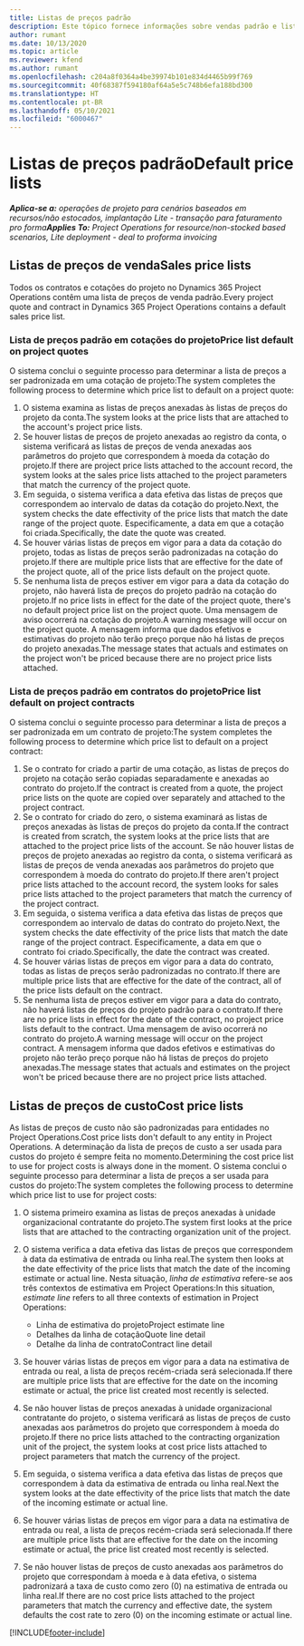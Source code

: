```yaml
---
title: Listas de preços padrão
description: Este tópico fornece informações sobre vendas padrão e listas de preço de custo no Project Operations.
author: rumant
ms.date: 10/13/2020
ms.topic: article
ms.reviewer: kfend
ms.author: rumant
ms.openlocfilehash: c204a8f0364a4be39974b101e834d4465b99f769
ms.sourcegitcommit: 40f68387f594180af64a5e5c748b6efa188bd300
ms.translationtype: HT
ms.contentlocale: pt-BR
ms.lasthandoff: 05/10/2021
ms.locfileid: "6000467"
---
```

# <a name="default-price-lists"></a><span data-ttu-id="54faa-103">Listas de preços padrão</span><span class="sxs-lookup"><span data-stu-id="54faa-103">Default price lists</span></span>

<span data-ttu-id="54faa-104">_**Aplica-se a:** operações de projeto para cenários baseados em recursos/não estocados, implantação Lite - transação para faturamento pro forma_</span><span class="sxs-lookup"><span data-stu-id="54faa-104">_**Applies To:** Project Operations for resource/non-stocked based scenarios, Lite deployment - deal to proforma invoicing_</span></span>

## <a name="sales-price-lists"></a><span data-ttu-id="54faa-105">Listas de preços de venda</span><span class="sxs-lookup"><span data-stu-id="54faa-105">Sales price lists</span></span>

<span data-ttu-id="54faa-106">Todos os contratos e cotações do projeto no Dynamics 365 Project Operations contêm uma lista de preços de venda padrão.</span><span class="sxs-lookup"><span data-stu-id="54faa-106">Every project quote and contract in Dynamics 365 Project Operations contains a default sales price list.</span></span> 

### <a name="price-list-default-on-project-quotes"></a><span data-ttu-id="54faa-107">Lista de preços padrão em cotações do projeto</span><span class="sxs-lookup"><span data-stu-id="54faa-107">Price list default on project quotes</span></span>
<span data-ttu-id="54faa-108">O sistema conclui o seguinte processo para determinar a lista de preços a ser padronizada em uma cotação de projeto:</span><span class="sxs-lookup"><span data-stu-id="54faa-108">The system completes the following process to determine which price list to default on a project quote:</span></span>

1. <span data-ttu-id="54faa-109">O sistema examina as listas de preços anexadas às listas de preços do projeto da conta.</span><span class="sxs-lookup"><span data-stu-id="54faa-109">The system looks at the price lists that are attached to the account's project price lists.</span></span> 
2. <span data-ttu-id="54faa-110">Se houver listas de preços de projeto anexadas ao registro da conta, o sistema verificará as listas de preços de venda anexadas aos parâmetros do projeto que correspondem à moeda da cotação do projeto.</span><span class="sxs-lookup"><span data-stu-id="54faa-110">If there are project price lists attached to the account record, the system looks at the sales price lists attached to the project parameters that match the currency of the project quote.</span></span>
3. <span data-ttu-id="54faa-111">Em seguida, o sistema verifica a data efetiva das listas de preços que correspondem ao intervalo de datas da cotação do projeto.</span><span class="sxs-lookup"><span data-stu-id="54faa-111">Next, the system checks the date effectivity of the price lists that match the date range of the project quote.</span></span> <span data-ttu-id="54faa-112">Especificamente, a data em que a cotação foi criada.</span><span class="sxs-lookup"><span data-stu-id="54faa-112">Specifically, the date the quote was created.</span></span>
4. <span data-ttu-id="54faa-113">Se houver várias listas de preços em vigor para a data da cotação do projeto, todas as listas de preços serão padronizadas na cotação do projeto.</span><span class="sxs-lookup"><span data-stu-id="54faa-113">If there are multiple price lists that are effective for the date of the project quote, all of the price lists default on the project quote.</span></span>
5. <span data-ttu-id="54faa-114">Se nenhuma lista de preços estiver em vigor para a data da cotação do projeto, não haverá lista de preços do projeto padrão na cotação do projeto.</span><span class="sxs-lookup"><span data-stu-id="54faa-114">If no price lists in effect for the date of the project quote, there's no default project price list on the project quote.</span></span> <span data-ttu-id="54faa-115">Uma mensagem de aviso ocorrerá na cotação do projeto.</span><span class="sxs-lookup"><span data-stu-id="54faa-115">A warning message will occur on the project quote.</span></span> <span data-ttu-id="54faa-116">A mensagem informa que dados efetivos e estimativas do projeto não terão preço porque não há listas de preços do projeto anexadas.</span><span class="sxs-lookup"><span data-stu-id="54faa-116">The message states that actuals and estimates on the project won't be priced because there are no project price lists attached.</span></span>

### <a name="price-list-default-on-project-contracts"></a><span data-ttu-id="54faa-117">Lista de preços padrão em contratos do projeto</span><span class="sxs-lookup"><span data-stu-id="54faa-117">Price list default on project contracts</span></span> 
<span data-ttu-id="54faa-118">O sistema conclui o seguinte processo para determinar a lista de preços a ser padronizada em um contrato de projeto:</span><span class="sxs-lookup"><span data-stu-id="54faa-118">The system completes the following process to determine which price list to default on a project contract:</span></span>

1. <span data-ttu-id="54faa-119">Se o contrato for criado a partir de uma cotação, as listas de preços do projeto na cotação serão copiadas separadamente e anexadas ao contrato do projeto.</span><span class="sxs-lookup"><span data-stu-id="54faa-119">If the contract is created from a quote, the project price lists on the quote are copied over separately and attached to the project contract.</span></span>
2. <span data-ttu-id="54faa-120">Se o contrato for criado do zero, o sistema examinará as listas de preços anexadas às listas de preços do projeto da conta.</span><span class="sxs-lookup"><span data-stu-id="54faa-120">If the contract is created from scratch, the system looks at the price lists that are attached to the project price lists of the account.</span></span> <span data-ttu-id="54faa-121">Se não houver listas de preços de projeto anexadas ao registro da conta, o sistema verificará as listas de preços de venda anexadas aos parâmetros do projeto que correspondem à moeda do contrato do projeto.</span><span class="sxs-lookup"><span data-stu-id="54faa-121">If there aren't project price lists attached to the account record, the system looks for sales price lists attached to the project parameters that match the currency of the project contract.</span></span>
4. <span data-ttu-id="54faa-122">Em seguida, o sistema verifica a data efetiva das listas de preços que correspondem ao intervalo de datas do contrato do projeto.</span><span class="sxs-lookup"><span data-stu-id="54faa-122">Next, the system checks the date effectivity of the price lists that match the date range of the project contract.</span></span> <span data-ttu-id="54faa-123">Especificamente, a data em que o contrato foi criado.</span><span class="sxs-lookup"><span data-stu-id="54faa-123">Specifically, the date the contract was created.</span></span>
5. <span data-ttu-id="54faa-124">Se houver várias listas de preços em vigor para a data do contrato, todas as listas de preços serão padronizadas no contrato.</span><span class="sxs-lookup"><span data-stu-id="54faa-124">If there are multiple price lists that are effective for the date of the contract, all of the price lists default on the contract.</span></span>
6. <span data-ttu-id="54faa-125">Se nenhuma lista de preços estiver em vigor para a data do contrato, não haverá listas de preços do projeto padrão para o contrato.</span><span class="sxs-lookup"><span data-stu-id="54faa-125">If there are no price lists in effect for the date of the contract, no project price lists default to the contract.</span></span> <span data-ttu-id="54faa-126">Uma mensagem de aviso ocorrerá no contrato do projeto.</span><span class="sxs-lookup"><span data-stu-id="54faa-126">A warning message will occur on the project contract.</span></span> <span data-ttu-id="54faa-127">A mensagem informa que dados efetivos e estimativas do projeto não terão preço porque não há listas de preços do projeto anexadas.</span><span class="sxs-lookup"><span data-stu-id="54faa-127">The message states that actuals and estimates on the project won't be priced because there are no project price lists attached.</span></span>

## <a name="cost-price-lists"></a><span data-ttu-id="54faa-128">Listas de preços de custo</span><span class="sxs-lookup"><span data-stu-id="54faa-128">Cost price lists</span></span>

<span data-ttu-id="54faa-129">As listas de preços de custo não são padronizadas para entidades no Project Operations.</span><span class="sxs-lookup"><span data-stu-id="54faa-129">Cost price lists don't default to any entity in Project Operations.</span></span> <span data-ttu-id="54faa-130">A determinação da lista de preços de custo a ser usada para custos do projeto é sempre feita no momento.</span><span class="sxs-lookup"><span data-stu-id="54faa-130">Determining the cost price list to use for project costs is always done in the moment.</span></span> <span data-ttu-id="54faa-131">O sistema conclui o seguinte processo para determinar a lista de preços a ser usada para custos do projeto:</span><span class="sxs-lookup"><span data-stu-id="54faa-131">The system completes the following process to determine which price list to use for project costs:</span></span>

1. <span data-ttu-id="54faa-132">O sistema primeiro examina as listas de preços anexadas à unidade organizacional contratante do projeto.</span><span class="sxs-lookup"><span data-stu-id="54faa-132">The system first looks at the price lists that are attached to the contracting organization unit of the project.</span></span>
2. <span data-ttu-id="54faa-133">O sistema verifica a data efetiva das listas de preços que correspondem à data da estimativa de entrada ou linha real.</span><span class="sxs-lookup"><span data-stu-id="54faa-133">The system then looks at the date effectivity of the price lists that match the date of the incoming estimate or actual line.</span></span> <span data-ttu-id="54faa-134">Nesta situação, *linha de estimativa* refere-se aos três contextos de estimativa em Project Operations:</span><span class="sxs-lookup"><span data-stu-id="54faa-134">In this situation, *estimate line* refers to all three contexts of estimation in Project Operations:</span></span>

    - <span data-ttu-id="54faa-135">Linha de estimativa do projeto</span><span class="sxs-lookup"><span data-stu-id="54faa-135">Project estimate line</span></span>
    - <span data-ttu-id="54faa-136">Detalhes da linha de cotação</span><span class="sxs-lookup"><span data-stu-id="54faa-136">Quote line detail</span></span>
    - <span data-ttu-id="54faa-137">Detalhe da linha de contrato</span><span class="sxs-lookup"><span data-stu-id="54faa-137">Contract line detail</span></span>
  
3. <span data-ttu-id="54faa-138">Se houver várias listas de preços em vigor para a data na estimativa de entrada ou real, a lista de preços recém-criada será selecionada.</span><span class="sxs-lookup"><span data-stu-id="54faa-138">If there are multiple price lists that are effective for the date on the incoming estimate or actual, the price list created most recently is selected.</span></span>
4. <span data-ttu-id="54faa-139">Se não houver listas de preços anexadas à unidade organizacional contratante do projeto, o sistema verificará as listas de preços de custo anexadas aos parâmetros do projeto que correspondem à moeda do projeto.</span><span class="sxs-lookup"><span data-stu-id="54faa-139">If there no price lists attached to the contracting organization unit of the project, the system looks at cost price lists attached to project parameters that match the currency of the project.</span></span>
5. <span data-ttu-id="54faa-140">Em seguida, o sistema verifica a data efetiva das listas de preços que correspondem à data da estimativa de entrada ou linha real.</span><span class="sxs-lookup"><span data-stu-id="54faa-140">Next the system looks at the date effectivity of the price lists that match the date of the incoming estimate or actual line.</span></span> 
6. <span data-ttu-id="54faa-141">Se houver várias listas de preços em vigor para a data na estimativa de entrada ou real, a lista de preços recém-criada será selecionada.</span><span class="sxs-lookup"><span data-stu-id="54faa-141">If there are multiple price lists that are effective for the date on the incoming estimate or actual, the price list created most recently is selected.</span></span>
7. <span data-ttu-id="54faa-142">Se não houver listas de preços de custo anexadas aos parâmetros do projeto que correspondam à moeda e à data efetiva, o sistema padronizará a taxa de custo como zero (0) na estimativa de entrada ou linha real.</span><span class="sxs-lookup"><span data-stu-id="54faa-142">If there are no cost price lists attached to the project parameters that match the currency and effective date, the system defaults the cost rate to zero (0) on the incoming estimate or actual line.</span></span>


[!INCLUDE[footer-include](../includes/footer-banner.md)]